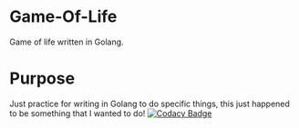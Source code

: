 # Game-Of-Life
Game of life written in Golang.

# Purpose
Just practice for writing in Golang to do specific things, this just happened to be something that I wanted to do!
[![Codacy Badge](https://api.codacy.com/project/badge/Grade/4902c97c0ce44a839d4257bdd3b05f9d)](https://www.codacy.com/app/nicolsek/Game-Of-Life?utm_source=github.com&amp;utm_medium=referral&amp;utm_content=nicolsek/Game-Of-Life&amp;utm_campaign=Badge_Grade)
